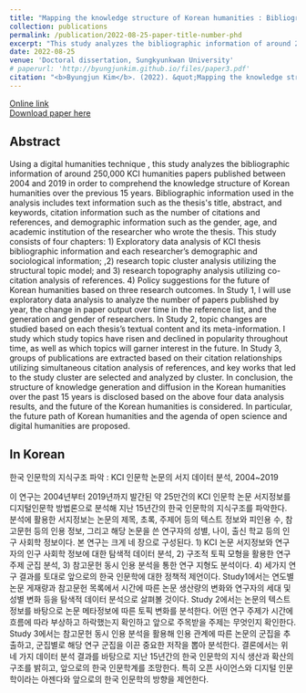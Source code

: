 ```yaml
---
title: "Mapping the knowledge structure of Korean humanities : Bibliographic data analysis of humanities journal articles in the Korea citation index, 2004~2019"
collection: publications
permalink: /publication/2022-08-25-paper-title-number-phd
excerpt: "This study analyzes the bibliographic information of around 250,000 KCI humanities papers published between 2004 and 2019 in order to comprehend the knowledge structure of Korean humanities over the previous 15 years. Bibliographic information used in the analysis includes text information such as the thesis's title, abstract, and keywords, citation information such as the number of citations and references, and demographic information such as the gender, age, and academic institution of the researcher who wrote the thesis."
date: 2022-08-25
venue: 'Doctoral dissertation, Sungkyunkwan University'
# paperurl: 'http://byungjunkim.github.io/files/paper3.pdf'
citation: "<b>Byungjun Kim</b>. (2022). &quot;Mapping the knowledge structure of Korean humanities : Bibliographic data analysis of humanities journal articles in the Korea citation index, 2004~2019.&quot; [Doctoral dissertation, Sungkyunkwan University]. http://www.riss.kr/link?id=T16395691"
---
```

[Online link](http://www.riss.kr/link?id=T16395691)  
[Download paper here](http://byungjunkim.github.io/files/phd.pdf)

## Abstract
Using a digital humanities technique , this study analyzes the bibliographic information of around 250,000 KCI humanities papers published between 2004 and 2019 in order to comprehend the knowledge structure of Korean humanities over the previous 15 years. Bibliographic information used in the analysis includes text information such as the thesis's title, abstract, and keywords, citation information such as the number of citations and references, and demographic information such as the gender, age, and academic institution of the researcher who wrote the thesis. This study consists of four chapters: 1) Exploratory data analysis of KCI thesis bibliographic information and each researcher’s demographic and sociological information; ,2) research topic cluster analysis utilizing the structural topic model; and 3) research topography analysis utilizing co-citation analysis of references. 4) Policy suggestions for the future of Korean humanities based on three research outcomes.
In Study 1, I will use exploratory data analysis to analyze the number of papers published by year, the change in paper output over time in the reference list, and the generation and gender of researchers. In Study 2, topic changes are studied based on each thesis’s textual content and its meta-information. I study which study topics have risen and declined in popularity throughout time, as well as which topics will garner interest in the future. In Study 3, groups of publications are extracted based on their citation relationships utilizing simultaneous citation analysis of references, and key works that led to the study cluster are selected and analyzed by cluster. In conclusion, the structure of knowledge generation and diffusion in the Korean humanities over the past 15 years is disclosed based on the above four data analysis results, and the future of the Korean humanities is considered. In particular, the future path of Korean humanities and the agenda of open science and digital humanities are proposed.

## In Korean
한국 인문학의 지식구조 파악 : KCI 인문학 논문의 서지 데이터 분석, 2004~2019

이 연구는 2004년부터 2019년까지 발간된 약 25만건의 KCI 인문학 논문 서지정보를 디지털인문학 방법론으로 분석해 지난 15년간의 한국 인문학의 지식구조를 파악한다. 분석에 활용한 서지정보는 논문의 제목, 초록, 주제어 등의 텍스트 정보와 피인용 수, 참고문헌 등의 인용 정보, 그리고 해당 논문을 쓴 연구자의 성별, 나이, 출신 학교 등의 인구 사회학 정보이다. 본 연구는 크게 네 장으로 구성된다. 1) KCI 논문 서지정보와 연구자의 인구 사회학 정보에 대한 탐색적 데이터 분석, 2) 구조적 토픽 모형을 활용한 연구 주제 군집 분석, 3) 참고문헌 동시 인용 분석을 통한 연구 지형도 분석이다. 4) 세가지 연구 결과를 토대로 앞으로의 한국 인문학에 대한 정책적 제언이다.
Study1에서는 연도별 논문 게재량과 참고문헌 목록에서 시간에 따른 논문 생산량의 변화와 연구자의 세대 및 성별 변화 등을 탐색적 데이터 분석으로 살펴볼 것이다. Study 2에서는 논문의 텍스트 정보를 바탕으로 논문 메타정보에 따른 토픽 변화를 분석한다. 어떤 연구 주제가 시간에 흐름에 따라 부상하고 하락했는지 확인하고 앞으로 주목받을 주제는 무엇인지 확인한다. Study 3에서는 참고문헌 동시 인용 분석을 활용해 인용 관계에 따른 논문의 군집을 추출하고, 군집별로 해당 연구 군집을 이끈 중요한 저작을 뽑아 분석한다. 결론에서는 위 네 가지 데이터 분석 결과를 바탕으로 지난 15년간의 한국 인문학의 지식 생산과 확산의 구조를 밝히고, 앞으로의 한국 인문학계를 조망한다. 특히 오픈 사이언스와 디지털 인문학이라는 아젠다와 앞으로의 한국 인문학의 방향을 제언한다.